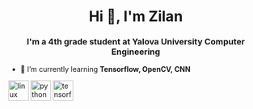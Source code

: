 <h1 align="center">Hi 👋, I'm Zilan</h1>
<h3 align="center">I'm a 4th grade student at Yalova University Computer Engineering</h3>

- 🌱 I’m currently learning **Tensorflow, OpenCV, CNN**

<p align="left"><img src="https://devicons.github.io/devicon/devicon.git/icons/linux/linux-original.svg" alt="linux" width="40" height="40"/> <img src="https://devicons.github.io/devicon/devicon.git/icons/python/python-original.svg" alt="python" width="40" height="40"/>  <img src="https://www.vectorlogo.zone/logos/tensorflow/tensorflow-icon.svg" alt="tensorflow" width="40" height="40"/></p>

